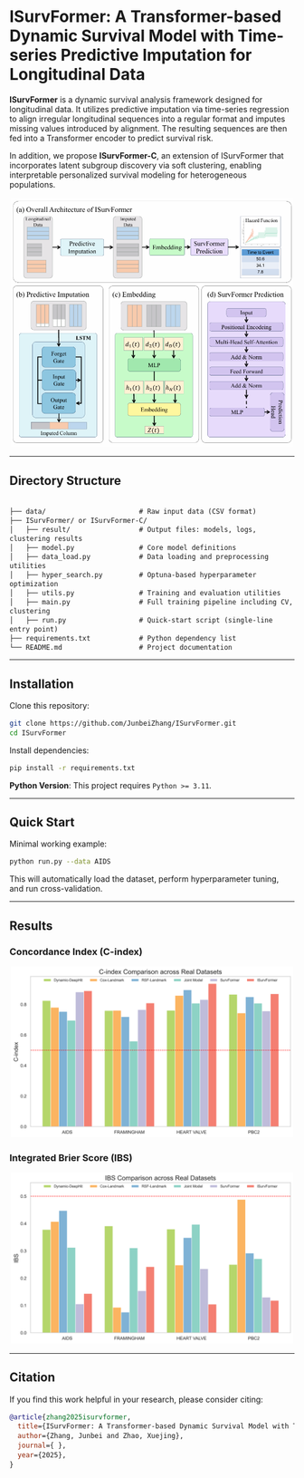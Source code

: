 # ISurvFormer: A Transformer-based Dynamic Survival Model with Time-series Predictive Imputation for Longitudinal Data

**ISurvFormer** is a dynamic survival analysis framework designed for longitudinal data. It utilizes predictive imputation via time-series regression to align irregular longitudinal sequences into a regular format and imputes missing values introduced by alignment. The resulting sequences are then fed into a Transformer encoder to predict survival risk.

In addition, we propose **ISurvFormer-C**, an extension of ISurvFormer that incorporates latent subgroup discovery via soft clustering, enabling interpretable personalized survival modeling for heterogeneous populations.

<div align="center">
  <img src="figure/ISurvFormer.png" alt="Model Architecture" width="500">
</div>

---

## Directory Structure

```

├── data/                       # Raw input data (CSV format)
├── ISurvFormer/ or ISurvFormer-C/
│   ├── result/                 # Output files: models, logs, clustering results
│   ├── model.py                # Core model definitions
│   ├── data_load.py            # Data loading and preprocessing utilities
│   ├── hyper_search.py         # Optuna-based hyperparameter optimization
│   ├── utils.py                # Training and evaluation utilities
│   ├── main.py                 # Full training pipeline including CV, clustering
│   ├── run.py                  # Quick-start script (single-line entry point)
├── requirements.txt            # Python dependency list
└── README.md                   # Project documentation

```

---

## Installation

Clone this repository:

```bash
git clone https://github.com/JunbeiZhang/ISurvFormer.git
cd ISurvFormer
```

Install dependencies:

```bash
pip install -r requirements.txt
```

**Python Version**:
This project requires `Python >= 3.11`.

---

## Quick Start

Minimal working example:

```bash
python run.py --data AIDS
```

This will automatically load the dataset, perform hyperparameter tuning, and run cross-validation.

---

## Results

### Concordance Index (C-index)

<div align="center">
  <img src="figure/real_c-index_barplot.png" alt="C-index" width="500">
</div>

### Integrated Brier Score (IBS)

<div align="center">
  <img src="figure/real_ibs_barplot.png" alt="IBS" width="500">
</div>

---

## Citation

If you find this work helpful in your research, please consider citing:

```bibtex
@article{zhang2025isurvformer,
  title={ISurvFormer: A Transformer-based Dynamic Survival Model with Time-series Predictive Imputation for Longitudinal Data},
  author={Zhang, Junbei and Zhao, Xuejing},
  journal={ },
  year={2025},
}
```


